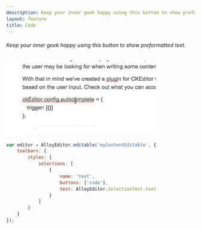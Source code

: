 ```yaml
---
description: Keep your inner geek happy using this button to show preformatted text.
layout: feature
title: Code
---
```

###### Keep your inner geek happy using this button to show preformatted text.

<div class="thumbnail">
  <img class="img img-polaroid" src="/images/features/button-code.gif"/>
</div>

```javascript
var editor = AlloyEditor.editable('myContentEditable', {
	toolbars: {
		styles: {
			selections: [
				{
					name: 'text',
					buttons: ['code'],
					test: AlloyEditor.SelectionTest.text
				}
			]
		}
	}
});
```